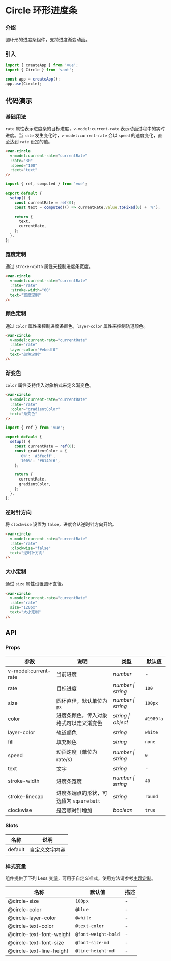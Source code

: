 # Circle 环形进度条

### 介绍

圆环形的进度条组件，支持进度渐变动画。

### 引入

```js
import { createApp } from 'vue';
import { Circle } from 'vant';

const app = createApp();
app.use(Circle);
```

## 代码演示

### 基础用法

`rate` 属性表示进度条的目标进度，`v-model:current-rate` 表示动画过程中的实时进度。当 `rate` 发生变化时，`v-model:current-rate` 会以 `speed` 的速度变化，直至达到 `rate` 设定的值。

```html
<van-circle
  v-model:current-rate="currentRate"
  :rate="30"
  :speed="100"
  :text="text"
/>
```

```js
import { ref, computed } from 'vue';

export default {
  setup() {
    const currentRate = ref(0);
    const text = computed(() => currentRate.value.toFixed(0) + '%');

    return {
      text,
      currentRate,
    };
  },
};
```

### 宽度定制

通过 `stroke-width` 属性来控制进度条宽度。

```html
<van-circle
  v-model:current-rate="currentRate"
  :rate="rate"
  :stroke-width="60"
  text="宽度定制"
/>
```

### 颜色定制

通过 `color` 属性来控制进度条颜色，`layer-color` 属性来控制轨道颜色。

```html
<van-circle
  v-model:current-rate="currentRate"
  :rate="rate"
  layer-color="#ebedf0"
  text="颜色定制"
/>
```

### 渐变色

`color` 属性支持传入对象格式来定义渐变色。

```html
<van-circle
  v-model:current-rate="currentRate"
  :rate="rate"
  :color="gradientColor"
  text="渐变色"
/>
```

```js
import { ref } from 'vue';

export default {
  setup() {
    const currentRate = ref(0);
    const gradientColor = {
      '0%': '#3fecff',
      '100%': '#6149f6',
    };

    return {
      currentRate,
      gradientColor,
    };
  },
};
```

### 逆时针方向

将 `clockwise` 设置为 `false`，进度会从逆时针方向开始。

```html
<van-circle
  v-model:current-rate="currentRate"
  :rate="rate"
  :clockwise="false"
  text="逆时针方向"
/>
```

### 大小定制

通过 `size` 属性设置圆环直径。

```html
<van-circle
  v-model:current-rate="currentRate"
  :rate="rate"
  size="120px"
  text="大小定制"
/>
```

## API

### Props

| 参数 | 说明 | 类型 | 默认值 |
| --- | --- | --- | --- |
| v-model:current-rate | 当前进度 | _number_ | - |
| rate | 目标进度 | _number \| string_ | `100` |
| size | 圆环直径，默认单位为 `px` | _number \| string_ | `100px` |
| color | 进度条颜色，传入对象格式可以定义渐变色 | _string \| object_ | `#1989fa` |
| layer-color | 轨道颜色 | _string_ | `white` |
| fill | 填充颜色 | _string_ | `none` |
| speed | 动画速度（单位为 rate/s） | _number \| string_ | `0` |
| text | 文字 | _string_ | - |
| stroke-width | 进度条宽度 | _number \| string_ | `40` |
| stroke-linecap | 进度条端点的形状，可选值为 `sqaure` `butt` | _string_ | `round` |
| clockwise | 是否顺时针增加 | _boolean_ | `true` |

### Slots

| 名称    | 说明           |
| ------- | -------------- |
| default | 自定义文字内容 |

### 样式变量

组件提供了下列 Less 变量，可用于自定义样式，使用方法请参考[主题定制](#/zh-CN/theme)。

| 名称                     | 默认值              | 描述 |
| ------------------------ | ------------------- | ---- |
| @circle-size             | `100px`             | -    |
| @circle-color            | `@blue`             | -    |
| @circle-layer-color      | `@white`            | -    |
| @circle-text-color       | `@text-color`       | -    |
| @circle-text-font-weight | `@font-weight-bold` | -    |
| @circle-text-font-size   | `@font-size-md`     | -    |
| @circle-text-line-height | `@line-height-md`   | -    |
